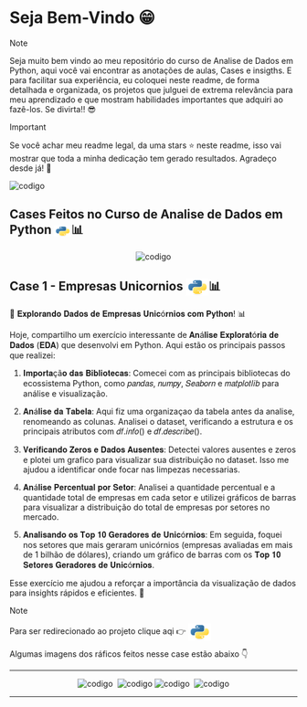 # Seja Bem-Vindo 😁


> [!NOTE]
> Seja muito bem vindo ao meu repositório do curso de Analise de Dados em Python, aqui você vai encontrar as anotações de aulas, Cases e insigths. E para facilitar sua experiência, eu coloquei neste readme, 
>  de forma detalhada e organizada, os projetos que julguei de extrema relevância para meu aprendizado e que mostram habilidades importantes que adquiri ao fazê-los. Se divirta!! 😎

>[!IMPORTANT]
> Se você achar meu readme legal, da uma stars ⭐ neste readme, isso vai mostrar que toda a minha dedicação tem gerado resultados. Agradeço desde já! 🤝

<img src="https://github.com/user-attachments/assets/16a79a0e-238e-403f-b7e0-84c770e0d202" alt = "codigo" width="1200" height="200">


## Cases Feitos no Curso de Analise de Dados em Python <img align="center" alt="Python" height="20" width="30" src="https://raw.githubusercontent.com/devicons/devicon/master/icons/python/python-original.svg">📊

<div align='center'>


<img src="https://github.com/user-attachments/assets/a9ec53ad-5574-43ac-ac1d-b3eb672dd94a" alt = "codigo" width="1200" height="350">

</div>

 ## Case 1 - Empresas Unicornios <img align="center" alt="Python" height="30" width="40" src="https://raw.githubusercontent.com/devicons/devicon/master/icons/python/python-original.svg">📊

 🚀 𝐄𝐱𝐩𝐥𝐨𝐫𝐚𝐧𝐝𝐨 𝐃𝐚𝐝𝐨𝐬 𝐝𝐞 𝐄𝐦𝐩𝐫𝐞𝐬𝐚𝐬 𝐔𝐧𝐢𝐜ó𝐫𝐧𝐢𝐨𝐬 𝐜𝐨𝐦 𝐏𝐲𝐭𝐡𝐨𝐧! 📊

Hoje, compartilho um exercício interessante de 𝐀𝐧á𝐥𝐢𝐬𝐞 𝐄𝐱𝐩𝐥𝐨𝐫𝐚𝐭ó𝐫𝐢𝐚 𝐝𝐞 𝐃𝐚𝐝𝐨𝐬 (𝐄𝐃𝐀) que desenvolvi em Python. Aqui estão os principais passos que realizei:

1. 𝐈𝐦𝐩𝐨𝐫𝐭𝐚çã𝐨 𝐝𝐚𝐬 𝐁𝐢𝐛𝐥𝐢𝐨𝐭𝐞𝐜𝐚𝐬:
 Comecei com as principais bibliotecas do ecossistema Python, como 𝑝𝑎𝑛𝑑𝑎𝑠, 𝑛𝑢𝑚𝑝𝑦, 𝑆𝑒𝑎𝑏𝑜𝑟𝑛 e 𝑚𝑎𝑡𝑝𝑙𝑜𝑡𝑙𝑖𝑏 para análise e visualização.

2. 𝐀𝐧á𝐥𝐢𝐬𝐞 𝐝𝐚 𝐓𝐚𝐛𝐞𝐥𝐚:
 Aqui fiz uma organizaçao da tabela antes da analise, renomeando as colunas. Analisei o dataset, verificando a estrutura e os principais atributos com 𝑑𝑓.𝑖𝑛𝑓𝑜() e 𝑑𝑓.𝑑𝑒𝑠𝑐𝑟𝑖𝑏𝑒(). 

3. 𝐕𝐞𝐫𝐢𝐟𝐢𝐜𝐚𝐧𝐝𝐨 𝐙𝐞𝐫𝐨𝐬 𝐞 𝐃𝐚𝐝𝐨𝐬 𝐀𝐮𝐬𝐞𝐧𝐭𝐞𝐬:
 Detectei valores ausentes e zeros e plotei um grafico para visualizar sua distribuição no dataset. Isso me ajudou a identificar onde focar nas limpezas necessarias.

4. 𝐀𝐧á𝐥𝐢𝐬𝐞 𝐏𝐞𝐫𝐜𝐞𝐧𝐭𝐮𝐚𝐥 𝐩𝐨𝐫 𝐒𝐞𝐭𝐨𝐫:
 Analisei a quantidade percentual e a quantidade total de empresas em cada setor e utilizei gráficos de barras para visualizar a distribuição do total de empresas por setores no mercado.


5. 𝐀𝐧𝐚𝐥𝐢𝐬𝐚𝐧𝐝𝐨 𝐨𝐬 𝐓𝐨𝐩 𝟏𝟎 𝐆𝐞𝐫𝐚𝐝𝐨𝐫𝐞𝐬 𝐝𝐞 𝐔𝐧𝐢𝐜ó𝐫𝐧𝐢𝐨𝐬:
 Em seguida, foquei nos setores que mais geraram unicórnios (empresas avaliadas em mais de 1 bilhão de dólares), criando um gráfico de barras com os 𝐓𝐨𝐩 𝟏𝟎 𝐒𝐞𝐭𝐨𝐫𝐞𝐬 𝐆𝐞𝐫𝐚𝐝𝐨𝐫𝐞𝐬 𝐝𝐞 𝐔𝐧𝐢𝐜ó𝐫𝐧𝐢𝐨𝐬.

Esse exercício me ajudou a reforçar a importância da visualização de dados para insights rápidos e eficientes. 🎯

> [!NOTE]
> Para ser redirecionado ao projeto clique aqi 👉 <a href="https://github.com/johnerik63/Curso_Python_Analise_Dados/blob/main/.Projeto_01/Case_Unicornios.ipynb"><img align="center" alt="Python" height="30" width="40" src="https://raw.githubusercontent.com/devicons/devicon/master/icons/python/python-original.svg"></a>
> 
> Algumas imagens dos ráficos feitos nesse case estão abaixo 👇

___


<div align=center>

<img src="https://github.com/user-attachments/assets/0ef721e9-c952-4eed-a770-1741c593304b" alt = "codigo" width="400" height="250" max-width = 100%>&nbsp;&nbsp;<img src="https://github.com/user-attachments/assets/fb2af94b-d8ef-4c18-ac3a-28812e80676d" alt = "codigo" width="400" height="250" max-width=100%>
<img src="https://github.com/user-attachments/assets/829252c8-d1ba-443c-be63-c740ca0d513f" alt = "codigo" width="400" height="250" max-width = 100%>&nbsp;&nbsp;<img src="https://github.com/user-attachments/assets/8819932d-9364-4922-9bec-3795e2853422" alt = "codigo" width="400" height="250" max-width=100%>

</div>

___
 

